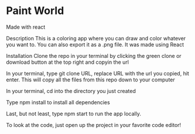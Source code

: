 

# Paint World
Made with react

Description
This is a coloring app where you can draw and color whatever you want to. You can also export it as a .png file. It was made using React

Installation
Clone the repo in your terminal by clicking the green clone or download button at the top right and copyin the url

In your terminal, type git clone URL, replace URL with the url you copied, hit enter.
This will copy all the files from this repo down to your computer

In your terminal, cd into the directory you just created

Type npm install to install all dependencies

Last, but not least, type npm start to run the app locally.

To look at the code, just open up the project in your favorite code editor!
